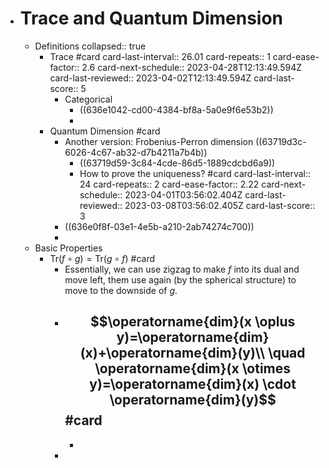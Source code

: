 - # Trace and Quantum Dimension
	- Definitions
	  collapsed:: true
		- Trace #card
		  card-last-interval:: 26.01
		  card-repeats:: 1
		  card-ease-factor:: 2.6
		  card-next-schedule:: 2023-04-28T12:13:49.594Z
		  card-last-reviewed:: 2023-04-02T12:13:49.594Z
		  card-last-score:: 5
			- Categorical
				- ((636e1042-cd00-4384-bf8a-5a0e9f6e53b2))
				-
		- Quantum Dimension #card
			- Another version: Frobenius-Perron dimension
			  ((63719d3c-6026-4c67-ab32-d7b4211a7b4b))
				- ((63719d59-3c84-4cde-86d5-1889cdcbd6a9))
				- How to prove the uniqueness? #card
				  card-last-interval:: 24
				  card-repeats:: 2
				  card-ease-factor:: 2.22
				  card-next-schedule:: 2023-04-01T03:56:02.404Z
				  card-last-reviewed:: 2023-03-08T03:56:02.405Z
				  card-last-score:: 3
			- ((636e0f8f-03e1-4e5b-a210-2ab74274c700))
			-
	- Basic Properties
		- $\mathrm{Tr}(f \circ g)=\mathrm{Tr}(g \circ f)$ #card
			- Essentially, we can use zigzag to make $f$ into its dual and move left, them use again (by the spherical structure) to move to the downside of $g$.
			- $$\operatorname{dim}(x \oplus y)=\operatorname{dim}(x)+\operatorname{dim}(y)\\ \quad \operatorname{dim}(x \otimes y)=\operatorname{dim}(x) \cdot \operatorname{dim}(y)$$ #card
				-
				-
			-